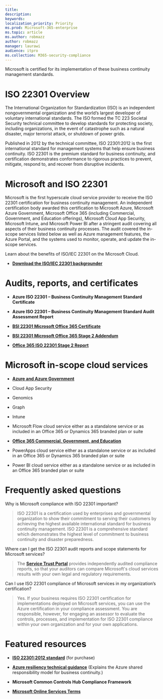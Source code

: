 ```yaml
---
title: 
description: 
keywords: 
localization_priority: Priority
ms.prod: Microsoft-365-enterprise
ms.topic: article
ms.author: robmazz
author: robmazz
manager: laurawi
audience: itpro
ms.collection: M365-security-compliance
---
```



Microsoft is certified for its implementation of these business continuity management standards.

# ISO 22301 Overview

The International Organization for Standardization (ISO) is an independent nongovernmental organization and the world’s largest developer of voluntary international standards. The ISO formed the TC 223 Societal Security technical committee to develop standards for protecting society, including organizations, in the event of catastrophe such as a natural disaster, major terrorist attack, or shutdown of power grids.  
  
Published in 2012 by the technical committee, ISO 22301:2012 is the first international standard for management systems that help ensure business continuity. ISO 22301 is the premium standard for business continuity, and certification demonstrates conformance to rigorous practices to prevent, mitigate, respond to, and recover from disruptive incidents.

# Microsoft and ISO 22301

Microsoft is the first hyperscale cloud service provider to receive the ISO 22301 certification for business continuity management. An independent certification body awarded this certification to Microsoft Azure, Microsoft Azure Government, Microsoft Office 365 (including Commercial, Government, and Education offerings), Microsoft Cloud App Security, Microsoft Intune, and Microsoft Power BI after a stringent audit covering all aspects of their business continuity processes. The audit covered the in-scope services listed below as well as Azure management features, the Azure Portal, and the systems used to monitor, operate, and update the in-scope services.  
  
Learn about the benefits of ISO/IEC 22301 on the Microsoft Cloud.

  - [**Download the ISO/IEC 22301 backgrounder**](https://aka.ms/iso22301-backgrounder)

# Audits, reports, and certificates

  - **Azure ISO 22301 – Business Continuity Management Standard Certificate**

  - **Azure ISO 22301 – Business Continuity Management Standard Audit Assessment Report**

  - [**BSI 22301 Microsoft Office 365 Certificate**](https://go.microsoft.com/fwlink/p/?linkid=2092109)

  - [**BSI 22301 Microsoft Office 365 Stage 2 Addendum**](https://go.microsoft.com/fwlink/p/?linkid=2092209)

  - [**Office 365 ISO 22301 Stage 2 Report**](https://go.microsoft.com/fwlink/p/?linkid=2092211)

# Microsoft in-scope cloud services

  - [**Azure and Azure Government**](https://aka.ms/AzureCompliance)

  - Cloud App Security

  - Genomics

  - Graph

  - Intune

  - Microsoft Flow cloud service either as a standalone service or as included in an Office 365 or Dynamics 365 branded plan or suite

  - [**Office 365 Commercial, Government, and Education**](https://go.microsoft.com/fwlink/p/?linkid=2077751)

  - PowerApps cloud service either as a standalone service or as included in an Office 365 or Dynamics 365 branded plan or suite

  - Power BI cloud service either as a standalone service or as included in an Office 365 branded plan or suite

# Frequently asked questions

Why is Microsoft compliance with ISO 22301 important?

> ISO 22301 is a certification used by enterprises and governmental organization to show their commitment to serving their customers by achieving the highest available international standard for business continuity management. ISO 22301 is a comprehensive standard which demonstrates the highest level of commitment to business continuity and disaster preparedness.

Where can I get the ISO 22301 audit reports and scope statements for Microsoft services?

> The [**Service Trust Portal**](http://aka.ms/stphelp) provides independently audited compliance reports, so that your auditors can compare Microsoft's cloud services results with your own legal and regulatory requirements.

Can I use ISO 22301 compliance of Microsoft services in my organization’s certification?

> Yes. If your business requires ISO 22301 certification for implementations deployed on Microsoft services, you can use the Azure certification in your compliance assessment. You are responsible, however, for engaging an assessor to evaluate the controls, processes, and implementation for ISO 22301 compliance within your own organization and for your own applications.

# Featured resources

  - [**ISO 22301:2012 standard**](http://www.iso.org/iso/home/store/catalogue_tc/catalogue_detail.htm?csnumber=50038) (for purchase)

  - [**Azure resiliency technical guidance**](https://aka.ms/Azure-resiliency-guide) (Explains the Azure shared responsibility model for business continuity.)

  - **Microsoft Common Controls Hub Compliance Framework**

  - [**Microsoft Online Services Terms**](http://aka.ms/Online-Services-Terms)
